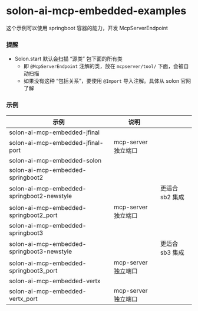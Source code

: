 # solon-ai-mcp-embedded-examples


这个示例可以使用 springboot 容器的能力，开发 McpServerEndpoint


### 提醒

* Solon.start 默认会扫描 “源类” 包下面的所有类
    * 即 `@McpServerEndpoint` 注解的类，放在 `mcpserver/tool/` 下面，会被自动扫描
    * 如果没有这种 “包括关系”，要使用 `@Import` 导入注解。具体从 solon 官网了解



### 示例


| 示例                                            | 说明              |              |
|-----------------------------------------------|-----------------|--------------|
| solon-ai-mcp-embedded-jfinal                  |                 |              |
| solon-ai-mcp-embedded-jfinal-port             | mcp-server 独立端口 |              |
| solon-ai-mcp-embedded-solon                   |                 |              |
| solon-ai-mcp-embedded-springboot2             |                 |              |
| solon-ai-mcp-embedded-springboot2-newstyle    |                 | 更适合 sb2 集成   |
| solon-ai-mcp-embedded-springboot2_port        | mcp-server 独立端口 |              |
| solon-ai-mcp-embedded-springboot3             |                 |              |
| solon-ai-mcp-embedded-springboot3-newstyle    |                 | 更适合 sb3 集成   |
| solon-ai-mcp-embedded-springboot3_port        | mcp-server 独立端口 |              |
| solon-ai-mcp-embedded-vertx                   |                 |              |
| solon-ai-mcp-embedded-vertx_port              | mcp-server 独立端口 |              |
